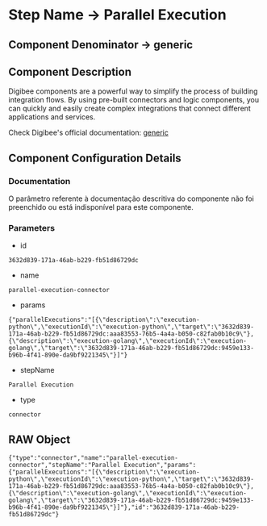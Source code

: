 # Step Name -> Parallel Execution
## Component Denominator -> generic

## Component Description

Digibee components are a powerful way to simplify the process of building integration flows. By using pre-built connectors and logic components, you can quickly and easily create complex integrations that connect different applications and services.

Check Digibee's official documentation: [generic](https://docs.digibee.com/documentation "Digibee documentation")

## Component Configuration Details
### Documentation

O parâmetro referente à documentação descritiva do componente não foi preenchido ou está indisponível para este componente.

### Parameters

* id
```
3632d839-171a-46ab-b229-fb51d86729dc
```

* name
```
parallel-execution-connector
```

* params
```
{"parallelExecutions":"[{\"description\":\"execution-python\",\"executionId\":\"execution-python\",\"target\":\"3632d839-171a-46ab-b229-fb51d86729dc:aaa83553-76b5-4a4a-b050-c82fab0b10c9\"},{\"description\":\"execution-golang\",\"executionId\":\"execution-golang\",\"target\":\"3632d839-171a-46ab-b229-fb51d86729dc:9459e133-b96b-4f41-890e-da9bf9221345\"}]"}
```

* stepName
```
Parallel Execution
```

* type
```
connector
```


## RAW Object

```
{"type":"connector","name":"parallel-execution-connector","stepName":"Parallel Execution","params":{"parallelExecutions":"[{\"description\":\"execution-python\",\"executionId\":\"execution-python\",\"target\":\"3632d839-171a-46ab-b229-fb51d86729dc:aaa83553-76b5-4a4a-b050-c82fab0b10c9\"},{\"description\":\"execution-golang\",\"executionId\":\"execution-golang\",\"target\":\"3632d839-171a-46ab-b229-fb51d86729dc:9459e133-b96b-4f41-890e-da9bf9221345\"}]"},"id":"3632d839-171a-46ab-b229-fb51d86729dc"}
```